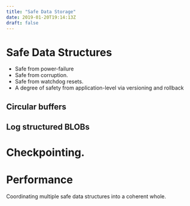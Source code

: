 ```yaml
---
title: "Safe Data Storage"
date: 2019-01-20T19:14:13Z
draft: false
---
```


# Safe Data Structures
- Safe from power-failure
- Safe from corruption.
- Safe from watchdog resets.
- A degree of safety from application-level via versioning and rollback

## Circular buffers

## Log structured BLOBs


# Checkpointing.

# Performance
Coordinating multiple safe data structures into a coherent whole.

